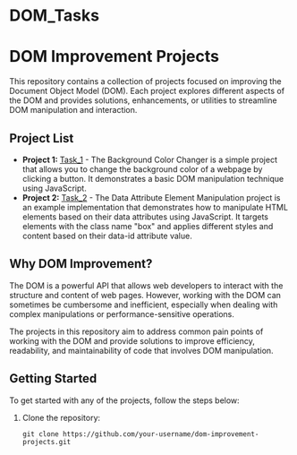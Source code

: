 # DOM_Tasks
# DOM Improvement Projects

This repository contains a collection of projects focused on improving the Document Object Model (DOM). Each project explores different aspects of the DOM and provides solutions, enhancements, or utilities to streamline DOM manipulation and interaction.

## Project List

- **Project 1:** [Task_1](https://github.com/AliIbrahimov/DOM_Tasks/tree/master/Task_1) - The Background Color Changer is a simple project that allows you to change the background color of a webpage by clicking a button. It demonstrates a basic DOM manipulation technique using JavaScript.
- **Project 2:** [Task_2](https://github.com/AliIbrahimov/DOM_Tasks/tree/master/Task_2) - The Data Attribute Element Manipulation project is an example implementation that demonstrates how to manipulate HTML elements based on their data attributes using JavaScript. It targets elements with the class name "box" and applies different styles and content based on their data-id attribute value.


## Why DOM Improvement?

The DOM is a powerful API that allows web developers to interact with the structure and content of web pages. However, working with the DOM can sometimes be cumbersome and inefficient, especially when dealing with complex manipulations or performance-sensitive operations.

The projects in this repository aim to address common pain points of working with the DOM and provide solutions to improve efficiency, readability, and maintainability of code that involves DOM manipulation.

## Getting Started

To get started with any of the projects, follow the steps below:

1. Clone the repository:

   ```shell
   git clone https://github.com/your-username/dom-improvement-projects.git
